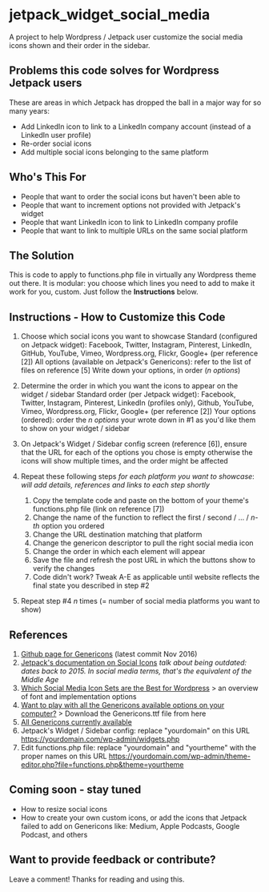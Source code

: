 # jetpack_widget_social_media

A project to help Wordpress / Jetpack user customize the social media icons shown and their order in the sidebar.

## Problems this code solves for Wordpress Jetpack users
These are areas in which Jetpack has dropped the ball in a major way for so many years:
* Add LinkedIn icon to link to a LinkedIn company account (instead of a LinkedIn user profile)
* Re-order social icons
* Add multiple social icons belonging to the same platform

## Who's This For
* People that want to order the social icons but haven't been able to
* People that want to increment options not provided with Jetpack's widget
* People that want LinkedIn icon to link to LinkedIn company profile
* People that want to link to multiple URLs on the same social platform

## The Solution
This is code to apply to functions.php file in virtually any Wordpress theme out there.
It is modular: you choose which lines you need to add to make it work for you, custom. Just follow the **Instructions** below.

## Instructions - How to Customize this Code
1. Choose which social icons you want to showcase
Standard (configured on Jetpack widget): Facebook, Twitter, Instagram, Pinterest, LinkedIn, GitHub, YouTube, Vimeo, Wordpress.org, Flickr, Google+ (per reference [2])
All options (available on Jetpack's Genericons): refer to the list of files on reference [5] 
Write down your options, in order (_n options_)

1. Determine the order in which you want the icons to appear on the widget / sidebar
Standard order (per Jetpack widget): Facebook, Twitter, Instagram, Pinterest, LinkedIn (profiles only), Github, YouTube, Vimeo, Wordpress.org, Flickr, Google+ (per reference [2])
Your options (ordered): order the _n options_ your wrote down in #1 as you'd like them to show on your widget / sidebar

1. On Jetpack's Widget / Sidebar config screen (reference [6]), ensure that the URL for each of the options you chose is empty otherwise the icons will show multiple times, and the order might be affected

1. Repeat these following steps _for each platform you want to showcase_:
_will add details, references and links to each step shortly_
    1. Copy the template code and paste on the bottom of your theme's functions.php file (link on reference [7]) 
    1. Change the name of the function to reflect the first / second / ... / _n-th_ option you ordered
    1. Change the URL destination matching that platform
    1. Change the genericon descriptor to pull the right social media icon
    1. Change the order in which each element will appear
    1. Save the file and refresh the post URL in which the buttons show to verify the changes
    1. Code didn't work? Tweak A-E as applicable until website reflects the final state you described in step #2

1. Repeat step #4 _n_ times (= number of social media platforms you want to show)

## References
1. [Github page for Genericons](https://github.com/Automattic/Genericons) (latest commit Nov 2016)
1. [Jetpack's documentation on Social Icons](https://jetpack.com/jetpack_support_tag/social-media/) _talk about being outdated: dates back to 2015. In social media terms, that's the equivalent of the Middle Age_
1. [Which Social Media Icon Sets are the Best for Wordpress](https://itxdesign.com/which-social-media-icon-sets-are-the-best-for-wordpress/) > an overview of font and implementation options
1. [Want to play with all the Genericons available options on your computer?](https://github.com/Automattic/Genericons/tree/master/genericons) > Download the Genericons.ttf file from here
1. [All Genericons currently available](https://github.com/Automattic/Genericons/tree/master/source/svg)
1. Jetpack's Widget / Sidebar config: replace "yourdomain" on this URL https://yourdomain.com/wp-admin/widgets.php
1. Edit functions.php file: replace "yourdomain" and "yourtheme" with the proper names on this URL https://yourdomain.com/wp-admin/theme-editor.php?file=functions.php&theme=yourtheme

## Coming soon - stay tuned
* How to resize social icons
* How to create your own custom icons, or add the icons that Jetpack failed to add on Genericons like: Medium, Apple Podcasts, Google Podcast, and others 

## Want to provide feedback or contribute?
Leave a comment! Thanks for reading and using this.
